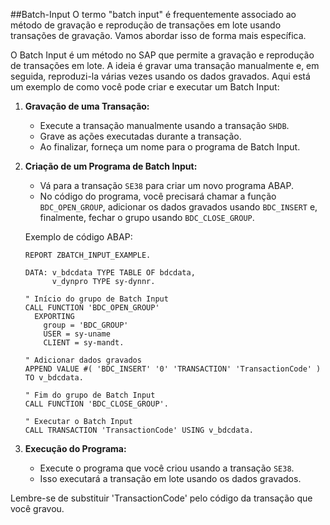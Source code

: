 ##Batch-Input
O termo "batch input" é frequentemente associado ao método de gravação e reprodução de transações em lote usando transações de gravação. Vamos abordar isso de forma mais específica.

O Batch Input é um método no SAP que permite a gravação e reprodução de transações em lote. A ideia é gravar uma transação manualmente e, em seguida, reproduzi-la várias vezes usando os dados gravados. Aqui está um exemplo de como você pode criar e executar um Batch Input:

1. **Gravação de uma Transação:**
   - Execute a transação manualmente usando a transação `SHDB`. 
   - Grave as ações executadas durante a transação.
   - Ao finalizar, forneça um nome para o programa de Batch Input.

2. **Criação de um Programa de Batch Input:**
   - Vá para a transação `SE38` para criar um novo programa ABAP.
   - No código do programa, você precisará chamar a função `BDC_OPEN_GROUP`, adicionar os dados gravados usando `BDC_INSERT` e, finalmente, fechar o grupo usando `BDC_CLOSE_GROUP`.

   Exemplo de código ABAP:

   ```abap
   REPORT ZBATCH_INPUT_EXAMPLE.

   DATA: v_bdcdata TYPE TABLE OF bdcdata,
         v_dynpro TYPE sy-dynnr.

   " Início do grupo de Batch Input
   CALL FUNCTION 'BDC_OPEN_GROUP'
     EXPORTING
       group = 'BDC_GROUP'
       USER = sy-uname
       CLIENT = sy-mandt.

   " Adicionar dados gravados
   APPEND VALUE #( 'BDC_INSERT' '0' 'TRANSACTION' 'TransactionCode' ) TO v_bdcdata.

   " Fim do grupo de Batch Input
   CALL FUNCTION 'BDC_CLOSE_GROUP'.

   " Executar o Batch Input
   CALL TRANSACTION 'TransactionCode' USING v_bdcdata.

   ```

3. **Execução do Programa:**
   - Execute o programa que você criou usando a transação `SE38`.
   - Isso executará a transação em lote usando os dados gravados.

Lembre-se de substituir 'TransactionCode' pelo código da transação que você gravou.
